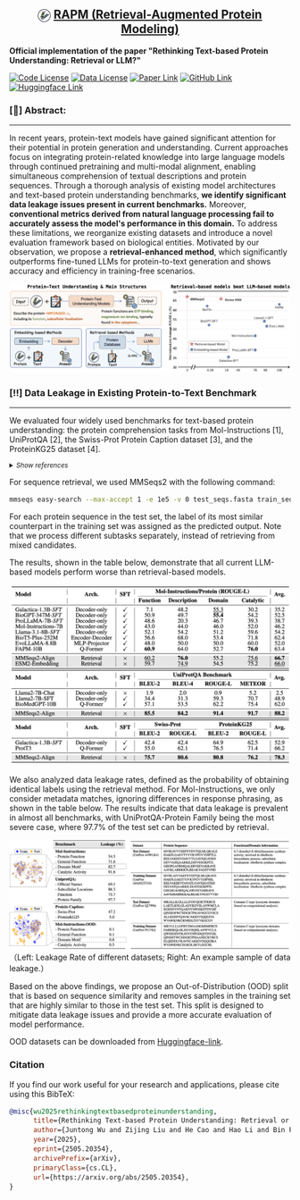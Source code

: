 

<h2 align="center">
  <img src="figs/protein.png" style="vertical-align:middle; width:23px; height:23px;" />
  <a href=""> RAPM (Retrieval-Augmented Protein Modeling) </a>
</h2>

**Official implementation of the paper "Rethinking Text-based Protein Understanding: Retrieval or LLM?"**

[![Code License](https://img.shields.io/badge/Code%20License-Apache_2.0-green?style=flat-square)](https://github.com/tatsu-lab/stanford_alpaca/blob/main/LICENSE)
[![Data License](https://img.shields.io/badge/Data%20License-CC%20By%20NC%204.0-red?style=flat-square)](https://github.com/tatsu-lab/stanford_alpaca/blob/main/DATA_LICENSE)
[![Paper Link](https://img.shields.io/badge/Paper-pink?style=flat-square&logo=arXiv)](http://arxiv.org/abs/2505.20354)
[![GitHub Link](https://img.shields.io/badge/GitHub-blue?style=flat-square&logo=github)](https://github.com/IDEA-XL/RAPM)
[![Huggingface Link](https://img.shields.io/badge/Huggingface-orange?style=flat-square&logo=huggingface)](https://huggingface.co/datasets/TimeRune/Mol-Inst-OOD)

### [📖] Abstract:
---
In recent years, protein-text models have gained significant attention for their potential in protein generation and understanding. Current approaches focus on integrating protein-related knowledge into large language models through continued pretraining and multi-modal alignment, enabling simultaneous comprehension of textual descriptions and protein sequences. 
Through a thorough analysis of existing model architectures and text-based protein understanding benchmarks, **we identify significant data leakage issues present in current benchmarks.** Moreover, **conventional metrics derived from natural language processing fail to accurately assess the model's performance in this domain.** To address these limitations, we reorganize existing datasets and introduce a novel evaluation framework based on biological entities. Motivated by our observation, we propose a **retrieval-enhanced method**, which significantly outperforms fine-tuned LLMs for protein-to-text generation and shows accuracy and efficiency in training-free scenarios.

![alt text](figs/main_fig.png)

### [‼️] Data Leakage in Existing Protein-to-Text Benchmark 
---
We evaluated four widely used benchmarks for text-based protein understanding: the protein comprehension tasks from Mol-Instructions [1], UniProtQA [2], the Swiss-Prot Protein Caption dataset [3], and the ProteinKG25 dataset [4].

<details>
  <summary style="cursor: pointer; font-style: italic; font-size: smaller;">Show references</summary>
  <p style="font-style: italic; font-size: smaller;">
    [1] Mol-Instructions: A Large-Scale Biomolecular Instruction Dataset for Large Language Models <br>
    [2] BioMedGPT: Open Multimodal Generative Pre-trained Transformer for BioMedicine <br>
    [3] ProtT3: Protein-to-Text Generation for Text-based Protein Understanding <br>
    [4] OntoProtein: Protein Pretraining With Ontology Embedding <br>
  </p>
</details>

For sequence retrieval, we used MMSeqs2 with the following command:

```sh
mmseqs easy-search --max-accept 1 -e 1e5 -v 0 test_seqs.fasta train_seqs.fasta result.m8 tmp  
```
For each protein sequence in the test set, the label of its most similar counterpart in the training set was assigned as the predicted output. Note that we process different subtasks separately, instead of retrieving from mixed candidates.

The results, shown in the table below, demonstrate that all current LLM-based models perform worse than retrieval-based models.

![alt text](figs/tab1.png)


We also analyzed data leakage rates, defined as the probability of obtaining identical labels using the retrieval method. For Mol-Instructions, we only consider metadata matches, ignoring differences in response phrasing, as shown in the table below. The results indicate that data leakage is prevalent in almost all benchmarks, with UniProtQA-Protein Family being the most severe case, where 97.7% of the test set can be predicted by retrieval.

![alt text](figs/leakage.png)
（Left: Leakage Rate of different datasets; Right: An example sample of data leakage.）


<!-- 基于以上内容，我们提出了 Out-of-Distribution 划分，该划分基于序列相似度，并且剔除掉了训练集中与测试集相似度较高的样本。 -->

Based on the above findings, we propose an Out-of-Distribution (OOD) split that is based on sequence similarity and removes samples in the training set that are highly similar to those in the test set. This split is designed to mitigate data leakage issues and provide a more accurate evaluation of model performance.

OOD datasets can be downloaded from [Huggingface-link](https://huggingface.co/datasets/TimeRune/Mol-Inst-OOD).


### Citation
If you find our work useful for your research and applications, please cite using this BibTeX:
```bibtex
@misc{wu2025rethinkingtextbasedproteinunderstanding,
      title={Rethinking Text-based Protein Understanding: Retrieval or LLM?}, 
      author={Juntong Wu and Zijing Liu and He Cao and Hao Li and Bin Feng and Zishan Shu and Ke Yu and Li Yuan and Yu Li},
      year={2025},
      eprint={2505.20354},
      archivePrefix={arXiv},
      primaryClass={cs.CL},
      url={https://arxiv.org/abs/2505.20354}, 
}
```


